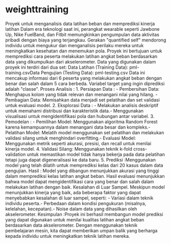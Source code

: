 # weighttraining
Proyek untuk menganalisis data latihan beban dan memprediksi kinerja latihan 
Dalam era teknologi saat ini, perangkat wearable seperti Jawbone Up, Nike FuelBand, dan Fitbit memungkinkan pengumpulan data aktivitas pribadi dengan biaya yang terjangkau. Gerakan "quantified self" mendorong individu untuk mengukur dan menganalisis perilaku mereka untuk meningkatkan kesehatan dan menemukan pola. Proyek ini bertujuan untuk memprediksi cara peserta melakukan latihan angkat beban berdasarkan data yang dikumpulkan dari akselerometer.
Data yang digunakan dalam proyek ini terdiri dari dua set: Data Latihan (Training Data): pml-training.csvData Pengujian (Testing Data): pml-testing.csv 
Data ini mencakup informasi dari 6 peserta yang melakukan angkat beban dengan benar dan salah dalam 5 cara berbeda. Variabel target yang ingin diprediksi adalah "classe".
Proses Analisis : 1. Persiapan Data : - Pembersihan Data: Menghapus kolom yang tidak relevan dan menangani nilai yang hilang. - Pembagian Data: Memisahkan data menjadi set pelatihan dan set validasi untuk evaluasi model.
2. Eksplorasi Data : - Melakukan analisis deskriptif untuk memahami distribusi dan karakteristik data.- Menggunakan visualisasi untuk mengidentifikasi pola dan hubungan antar variabel.
3. Pemodelan : - Pemilihan Model: Menggunakan algoritma Random Forest karena kemampuannya dalam menangani data besar dan kompleks.- Pelatihan Model: Melatih model menggunakan set pelatihan dan melakukan validasi silang untuk menghindari overfitting.- Evaluasi Model: Menggunakan metrik seperti akurasi, presisi, dan recall untuk menilai kinerja model.
4. Validasi Silang: Menggunakan teknik k-fold cross-validation untuk memastikan model tidak hanya bekerja pada data pelatihan tetapi juga dapat digeneralisasi ke data baru.
5. Prediksi :Menggunakan model yang telah dilatih untuk memprediksi kelas dari 20 kasus dalam data pengujian.
Hasil : Model yang dibangun menunjukkan akurasi yang tinggi dalam memprediksi kelas latihan angkat beban. Hasil evaluasi menunjukkan bahwa model dapat mengidentifikasi cara yang benar dan salah dalam melakukan latihan dengan baik.
Kesalahan di Luar Sampel. Meskipun model menunjukkan kinerja yang baik, ada beberapa faktor yang dapat menyebabkan kesalahan di luar sampel, seperti: - Variasi dalam teknik individu peserta.- Perbedaan dalam kondisi pengukuran (misalnya, kelelahan, kecepatan).- Noise dalam data yang dihasilkan oleh akselerometer.
Kesimpulan :Proyek ini berhasil membangun model prediksi yang dapat digunakan untuk menilai kualitas latihan angkat beban berdasarkan data akselerometer. Dengan menggunakan teknik pembelajaran mesin, kita dapat memberikan umpan balik yang berharga kepada individu untuk meningkatkan teknik latihan mereka.
